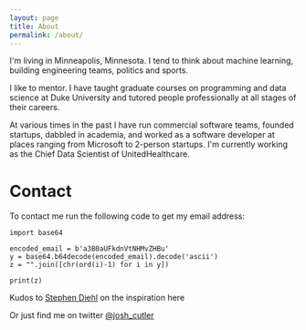 ```yaml
---
layout: page
title: About
permalink: /about/
---
```

I'm living in Minneapolis, Minnesota.  I tend to think about machine learning, building engineering teams, politics and sports.

I like to mentor. I have taught graduate courses on programming and data science at Duke University and tutored people professionally at all stages of their careers.

At various times in the past I have run commercial software teams, founded startups, dabbled in academia, and worked as a software developer at places ranging from Microsoft to 2-person startups.  I'm currently working as the Chief Data Scientist of UnitedHealthcare.


# Contact

To contact me run the following code to get my email address:

```
import base64

encoded_email = b'a3B0aUFkdnVtNHMvZHBu'
y = base64.b64decode(encoded_email).decode('ascii')
z = "".join([chr(ord(i)-1) for i in y])

print(z)
```
Kudos to [Stephen Diehl](https://www.stephendiehl.com/pages/hire.html) on the inspiration here

Or just find me on twitter [@josh_cutler](https://twitter.com/josh_cutler)